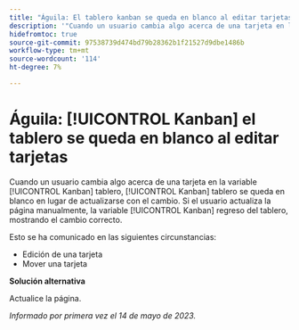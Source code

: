 ```yaml
---
title: "Águila: El tablero kanban se queda en blanco al editar tarjetas"
description: '"Cuando un usuario cambia algo acerca de una tarjeta en la variable [!UICONTROL Kanban] tablero, [!UICONTROL Kanban] tablero se queda en blanco en lugar de actualizarse con el cambio. Si el usuario actualiza la página manualmente, la variable [!UICONTROL Kanban] regreso del tablero, mostrando el cambio correcto".'
hidefromtoc: true
source-git-commit: 97538739d474bd79b28362b1f21527d9dbe1486b
workflow-type: tm+mt
source-wordcount: '114'
ht-degree: 7%

---
```



# Águila: [!UICONTROL Kanban] el tablero se queda en blanco al editar tarjetas

Cuando un usuario cambia algo acerca de una tarjeta en la variable [!UICONTROL Kanban] tablero, [!UICONTROL Kanban] tablero se queda en blanco en lugar de actualizarse con el cambio. Si el usuario actualiza la página manualmente, la variable [!UICONTROL Kanban] regreso del tablero, mostrando el cambio correcto.

Esto se ha comunicado en las siguientes circunstancias:

* Edición de una tarjeta
* Mover una tarjeta

**Solución alternativa**

Actualice la página.

_Informado por primera vez el 14 de mayo de 2023._

